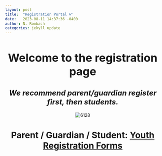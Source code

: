 ```yaml
---
layout: post
title:  "Registration Portal 🌀"
date:   2023-08-11 14:37:36 -0400
author: N. Rombach
categories: jekyll update
---
```

<div align="center">
  <h1 style="font-size: 36px;">Welcome to the registration page</h1>
  <h2 style="font-size: 24px;"><em>We recommend <strong>parent/guardian register first</strong>, then students.</em></h2>
</div>

<p align="center">
  <img src="{{ site.baseurl }}/assets/images/6128.png" alt="6128">
</p>

<!-- <img src="/../_assets/images/6128.png" alt="6128"> -->
<div align="center">
  <h1>Parent / Guardian / Student: <a href="https://www.firstinspires.org/resource-library/youth-registration-system" target="_blank">Youth Registration Forms</a></h1>
</div>

<!-- [FIRSTregforms]: https://www.firstinspires.org/resource-library/youth-registration-system -->
